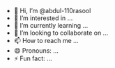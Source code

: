 - 👋 Hi, I’m @abdul-110rasool
- 👀 I’m interested in ...
- 🌱 I’m currently learning ...
- 💞️ I’m looking to collaborate on ...
- 📫 How to reach me ...
- 😄 Pronouns: ...
- ⚡ Fun fact: ...

<!---
abdul-110rasool/abdul-110rasool is a ✨ special ✨ repository because its `README.md` (this file) appears on your GitHub profile.
You can click the Preview link to take a look at your changes.
--->
